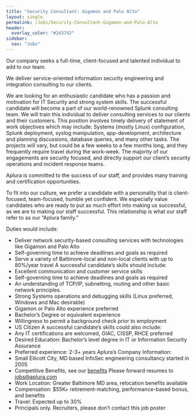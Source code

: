 ```yaml
---
title: "Security Consultant: Gigamon and Palo Alto"
layout: single
permalink: /Jobs/Security-Consultant-Gigamon-and-Palo-Alto
header:
  overlay_color: "#2d3742"
sidebar:
  nav: "Jobs"
---
```

Our company seeks a full-time, client-focused and talented individual to add to our team.

We deliver service-oriented information security engineering and integration consulting to our clients.

We are looking for an enthusiastic candidate who has a passion and motivation for IT Security and strong system skills. The successful candidate will become a part of our world-renowned Splunk consulting team. We will train this individual to deliver consulting services to our clients and their customers. This position involves timely delivery of statement of work objectives which may include: Systems (mostly Linux) configuration, Splunk deployment, syslog manipulation, app-development, architecture and planning discussions, database queries, and many other tasks. The projects will vary, but could be a few weeks to a few months long, and they frequently require travel during the work-week. The majority of our engagements are security focused, and directly support our client’s security operations and incident response teams.

Aplura is committed to the success of our staff, and provides many training and certification opportunities.

To fit into our culture, we prefer a candidate with a personality that is client-focused, team-focused, humble yet confident. We especially value candidates who are ready to put as much effort into making us successful, as we are to making our staff successful. This relationship is what our staff refer to as our “Aplura family.”

Duties would include:
* Deliver network security-based consulting services with technologies like Gigamon and Palo Alto
* Self-governing time to achieve deadlines and goals as required
* Serve a variety of Baltimore-local and non-local clients with up to 80%/year travel
A successful candidate’s skills should include:
* Excellent communication and customer service skills
* Self-governing time to achieve deadlines and goals as required
* An understanding of TCP/IP, subnetting, routing and other basic network principles.
* Strong Systems operations and debugging skills (Linux preferred, Windows and Mac desirable)
* Gigamon or Palo Alto experience preferred
* Bachelor’s Degree or equivalent experience
* Willingness to permit a background check prior to employment
* US Citizen
A successful candidate’s skills could also include:
* Any IT certifications are welcomed, GIAC, CISSP, RHCE preferred
* Desired Education: Bachelor’s level degree in IT or Information Security Assurance
* Preferred experience: 2-3+ years
Aplura’s Company Information:
* Small Ellicott City, MD based InfoSec engineering consultancy started in 2005
* Competitive Benefits, see our [benefits](/Jobs/Benefits)
Please forward resumes to jobs@aplura.com
* Work Location: Greater Baltimore MD area, relocation benefits available
* Compensation: $55K+ retirement-matching, performance-based bonus, and benefits
* Travel: Expected up to 30%
* Principals only. Recruiters, please don’t contact this job poster
